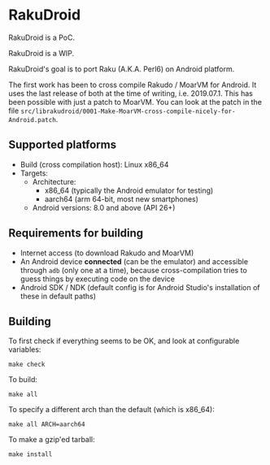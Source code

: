 # RakuDroid

RakuDroid is a PoC.

RakuDroid is a WIP.

RakuDroid's goal is to port Raku (A.K.A. Perl6) on Android platform.

The first work has been to cross compile Rakudo / MoarVM for Android. It uses the last release of both at the time of writing, i.e. 2019.07.1. This has been possible with just a patch to MoarVM. You can look at the patch in the file `src/librakudroid/0001-Make-MoarVM-cross-compile-nicely-for-Android.patch`.

## Supported platforms

* Build (cross compilation host): Linux x86_64
* Targets:
  * Architecture:
	* x86_64 (typically the Android emulator for testing)
	* aarch64 (arm 64-bit, most new smartphones)
  * Android versions: 8.0 and above (API 26+)

## Requirements for building

* Internet access (to download Rakudo and MoarVM)
* An Android device **connected** (can be the emulator) and accessible through `adb` (only one at a time), because cross-compilation tries to guess things by executing code on the device
* Android SDK / NDK (default config is for Android Studio's installation of these in default paths)

## Building

To first check if everything seems to be OK, and look at configurable variables:

	make check

To build:

	make all

To specify a different arch than the default (which is x86_64):

	make all ARCH=aarch64

To make a gzip'ed tarball:

	make install
